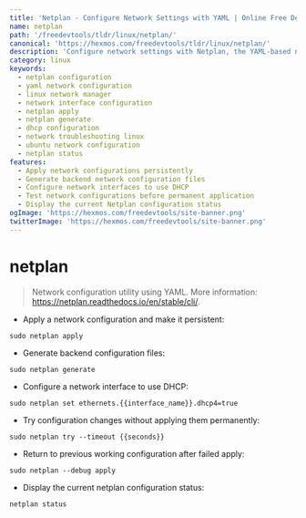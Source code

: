 ```yaml
---
title: 'Netplan - Configure Network Settings with YAML | Online Free DevTools by Hexmos'
name: netplan
path: '/freedevtools/tldr/linux/netplan/'
canonical: 'https://hexmos.com/freedevtools/tldr/linux/netplan/'
description: 'Configure network settings with Netplan, the YAML-based network configuration tool. Apply changes, generate configurations, and troubleshoot issues. Free online tool, no registration required.'
category: linux
keywords:
  - netplan configuration
  - yaml network configuration
  - linux network manager
  - network interface configuration
  - netplan apply
  - netplan generate
  - dhcp configuration
  - network troubleshooting linux
  - ubuntu network configuration
  - netplan status
features:
  - Apply network configurations persistently
  - Generate backend network configuration files
  - Configure network interfaces to use DHCP
  - Test network configurations before permanent application
  - Display the current Netplan configuration status
ogImage: 'https://hexmos.com/freedevtools/site-banner.png'
twitterImage: 'https://hexmos.com/freedevtools/site-banner.png'
---
```


# netplan

> Network configuration utility using YAML.
> More information: <https://netplan.readthedocs.io/en/stable/cli/>.

- Apply a network configuration and make it persistent:

`sudo netplan apply`

- Generate backend configuration files:

`sudo netplan generate`

- Configure a network interface to use DHCP:

`sudo netplan set ethernets.{{interface_name}}.dhcp4=true`

- Try configuration changes without applying them permanently:

`sudo netplan try --timeout {{seconds}}`

- Return to previous working configuration after failed apply:

`sudo netplan --debug apply`

- Display the current netplan configuration status:

`netplan status`
